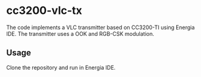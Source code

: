 # cc3200-vlc-tx

The code implements a VLC transmitter based on CC3200-TI using Energia IDE. The transmitter uses a OOK and RGB-CSK modulation.

## Usage

Clone the repository and run in Energia IDE.
